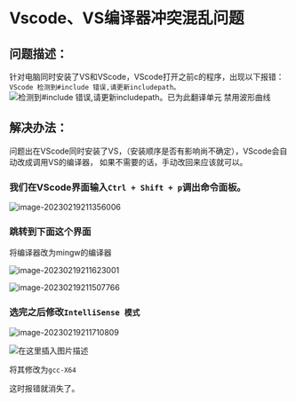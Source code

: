 # Vscode、VS编译器冲突混乱问题

## 问题描述：

针对电脑同时安装了VS和VScode，VScode打开之前c的程序，出现以下报错：`VScode 检测到#include 错误,请更新includepath。`
![检测到#include 错误,请更新includepath。已为此翻译单元 禁用波形曲线](https://img-blog.csdnimg.cn/20210411151700325.png)

## 解决办法：

问题出在VScode同时安装了VS，（安装顺序是否有影响尚不确定），VScode会自动改成调用VS的编译器， 如果不需要的话，手动改回来应该就可以。	

### 我们在VScode界面输入`Ctrl + Shift + p`调出命令面板。

![image-20230219211356006](http://evinci.oss-cn-hangzhou.aliyuncs.com/evinci/image-20230219211356006.png)

###  跳转到下面这个界面

将编译器改为mingw的编译器

![image-20230219211623001](http://evinci.oss-cn-hangzhou.aliyuncs.com/evinci/image-20230219211623001.png)

![image-20230219211507766](http://evinci.oss-cn-hangzhou.aliyuncs.com/evinci/image-20230219211507766.png)

### 选完之后修改`IntelliSense 模式`

![image-20230219211710809](http://evinci.oss-cn-hangzhou.aliyuncs.com/evinci/image-20230219211710809.png)

![在这里插入图片描述](http://evinci.oss-cn-hangzhou.aliyuncs.com/evinci/20210411154711663.png)

将其修改为`gcc-X64`



这时报错就消失了。